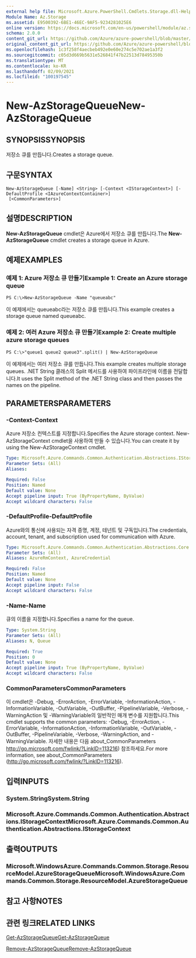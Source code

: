 ```yaml
---
external help file: Microsoft.Azure.PowerShell.Cmdlets.Storage.dll-Help.xml
Module Name: Az.Storage
ms.assetid: E9500392-6BE1-46EC-9AF5-9234281025E6
online version: https://docs.microsoft.com/en-us/powershell/module/az.storage/new-azstoragequeue
schema: 2.0.0
content_git_url: https://github.com/Azure/azure-powershell/blob/master/src/Storage/Storage.Management/help/New-AzStorageQueue.md
original_content_git_url: https://github.com/Azure/azure-powershell/blob/master/src/Storage/Storage.Management/help/New-AzStorageQueue.md
ms.openlocfilehash: 1c3f258f4aecbeb492e0e60e274c5e702ae1a3f2
ms.sourcegitcommit: c05d3d669b5631e526841f47b22513d78495350b
ms.translationtype: MT
ms.contentlocale: ko-KR
ms.lasthandoff: 02/09/2021
ms.locfileid: "100197545"
---
```

# <span data-ttu-id="baecb-101">New-AzStorageQueue</span><span class="sxs-lookup"><span data-stu-id="baecb-101">New-AzStorageQueue</span></span>

## <span data-ttu-id="baecb-102">SYNOPSIS</span><span class="sxs-lookup"><span data-stu-id="baecb-102">SYNOPSIS</span></span>
<span data-ttu-id="baecb-103">저장소 큐를 만듭니다.</span><span class="sxs-lookup"><span data-stu-id="baecb-103">Creates a storage queue.</span></span>

## <span data-ttu-id="baecb-104">구문</span><span class="sxs-lookup"><span data-stu-id="baecb-104">SYNTAX</span></span>

```
New-AzStorageQueue [-Name] <String> [-Context <IStorageContext>] [-DefaultProfile <IAzureContextContainer>]
 [<CommonParameters>]
```

## <span data-ttu-id="baecb-105">설명</span><span class="sxs-lookup"><span data-stu-id="baecb-105">DESCRIPTION</span></span>
<span data-ttu-id="baecb-106">**New-AzStorageQueue** cmdlet은 Azure에서 저장소 큐를 만듭니다.</span><span class="sxs-lookup"><span data-stu-id="baecb-106">The **New-AzStorageQueue** cmdlet creates a storage queue in Azure.</span></span>

## <span data-ttu-id="baecb-107">예제</span><span class="sxs-lookup"><span data-stu-id="baecb-107">EXAMPLES</span></span>

### <span data-ttu-id="baecb-108">예제 1: Azure 저장소 큐 만들기</span><span class="sxs-lookup"><span data-stu-id="baecb-108">Example 1: Create an Azure storage queue</span></span>
```
PS C:\>New-AzStorageQueue -Name "queueabc"
```

<span data-ttu-id="baecb-109">이 예제에서는 queueabc라는 저장소 큐를 만듭니다.</span><span class="sxs-lookup"><span data-stu-id="baecb-109">This example creates a storage queue named queueabc.</span></span>

### <span data-ttu-id="baecb-110">예제 2: 여러 Azure 저장소 큐 만들기</span><span class="sxs-lookup"><span data-stu-id="baecb-110">Example 2: Create multiple azure storage queues</span></span>
```
PS C:\>"queue1 queue2 queue3".split() | New-AzStorageQueue
```

<span data-ttu-id="baecb-111">이 예제에서는 여러 저장소 큐를 만듭니다.</span><span class="sxs-lookup"><span data-stu-id="baecb-111">This example creates multiple storage queues.</span></span>
<span data-ttu-id="baecb-112">.NET String 클래스의 Split 메서드를 사용하여 파이프라인에 이름을 전달합니다.</span><span class="sxs-lookup"><span data-stu-id="baecb-112">It uses the Split method of the .NET String class and then passes the names on the pipeline.</span></span>

## <span data-ttu-id="baecb-113">PARAMETERS</span><span class="sxs-lookup"><span data-stu-id="baecb-113">PARAMETERS</span></span>

### <span data-ttu-id="baecb-114">-Context</span><span class="sxs-lookup"><span data-stu-id="baecb-114">-Context</span></span>
<span data-ttu-id="baecb-115">Azure 저장소 컨텍스트를 지정합니다.</span><span class="sxs-lookup"><span data-stu-id="baecb-115">Specifies the Azure storage context.</span></span>
<span data-ttu-id="baecb-116">New-AzStorageContext cmdlet을 사용하여 만들 수 있습니다.</span><span class="sxs-lookup"><span data-stu-id="baecb-116">You can create it by using the New-AzStorageContext cmdlet.</span></span>

```yaml
Type: Microsoft.Azure.Commands.Common.Authentication.Abstractions.IStorageContext
Parameter Sets: (All)
Aliases:

Required: False
Position: Named
Default value: None
Accept pipeline input: True (ByPropertyName, ByValue)
Accept wildcard characters: False
```

### <span data-ttu-id="baecb-117">-DefaultProfile</span><span class="sxs-lookup"><span data-stu-id="baecb-117">-DefaultProfile</span></span>
<span data-ttu-id="baecb-118">Azure와의 통신에 사용되는 자격 증명, 계정, 테넌트 및 구독입니다.</span><span class="sxs-lookup"><span data-stu-id="baecb-118">The credentials, account, tenant, and subscription used for communication with Azure.</span></span>

```yaml
Type: Microsoft.Azure.Commands.Common.Authentication.Abstractions.Core.IAzureContextContainer
Parameter Sets: (All)
Aliases: AzureRmContext, AzureCredential

Required: False
Position: Named
Default value: None
Accept pipeline input: False
Accept wildcard characters: False
```

### <span data-ttu-id="baecb-119">-Name</span><span class="sxs-lookup"><span data-stu-id="baecb-119">-Name</span></span>
<span data-ttu-id="baecb-120">큐의 이름을 지정합니다.</span><span class="sxs-lookup"><span data-stu-id="baecb-120">Specifies a name for the queue.</span></span>

```yaml
Type: System.String
Parameter Sets: (All)
Aliases: N, Queue

Required: True
Position: 0
Default value: None
Accept pipeline input: True (ByPropertyName, ByValue)
Accept wildcard characters: False
```

### <span data-ttu-id="baecb-121">CommonParameters</span><span class="sxs-lookup"><span data-stu-id="baecb-121">CommonParameters</span></span>
<span data-ttu-id="baecb-122">이 cmdlet은 -Debug, -ErrorAction, -ErrorVariable, -InformationAction, -InformationVariable, -OutVariable, -OutBuffer, -PipelineVariable, -Verbose, -WarningAction 및 -WarningVariable의 일반적인 매개 변수를 지원합니다.</span><span class="sxs-lookup"><span data-stu-id="baecb-122">This cmdlet supports the common parameters: -Debug, -ErrorAction, -ErrorVariable, -InformationAction, -InformationVariable, -OutVariable, -OutBuffer, -PipelineVariable, -Verbose, -WarningAction, and -WarningVariable.</span></span> <span data-ttu-id="baecb-123">자세한 내용은 다음 about_CommonParameters http://go.microsoft.com/fwlink/?LinkID=113216) 참조하세요.</span><span class="sxs-lookup"><span data-stu-id="baecb-123">For more information, see about_CommonParameters (http://go.microsoft.com/fwlink/?LinkID=113216).</span></span>

## <span data-ttu-id="baecb-124">입력</span><span class="sxs-lookup"><span data-stu-id="baecb-124">INPUTS</span></span>

### <span data-ttu-id="baecb-125">System.String</span><span class="sxs-lookup"><span data-stu-id="baecb-125">System.String</span></span>

### <span data-ttu-id="baecb-126">Microsoft.Azure.Commands.Common.Authentication.Abstractions.IStorageContext</span><span class="sxs-lookup"><span data-stu-id="baecb-126">Microsoft.Azure.Commands.Common.Authentication.Abstractions.IStorageContext</span></span>

## <span data-ttu-id="baecb-127">출력</span><span class="sxs-lookup"><span data-stu-id="baecb-127">OUTPUTS</span></span>

### <span data-ttu-id="baecb-128">Microsoft.WindowsAzure.Commands.Common.Storage.ResourceModel.AzureStorageQueue</span><span class="sxs-lookup"><span data-stu-id="baecb-128">Microsoft.WindowsAzure.Commands.Common.Storage.ResourceModel.AzureStorageQueue</span></span>

## <span data-ttu-id="baecb-129">참고 사항</span><span class="sxs-lookup"><span data-stu-id="baecb-129">NOTES</span></span>

## <span data-ttu-id="baecb-130">관련 링크</span><span class="sxs-lookup"><span data-stu-id="baecb-130">RELATED LINKS</span></span>

[<span data-ttu-id="baecb-131">Get-AzStorageQueue</span><span class="sxs-lookup"><span data-stu-id="baecb-131">Get-AzStorageQueue</span></span>](./Get-AzStorageQueue.md)

[<span data-ttu-id="baecb-132">Remove-AzStorageQueue</span><span class="sxs-lookup"><span data-stu-id="baecb-132">Remove-AzStorageQueue</span></span>](./Remove-AzStorageQueue.md)


